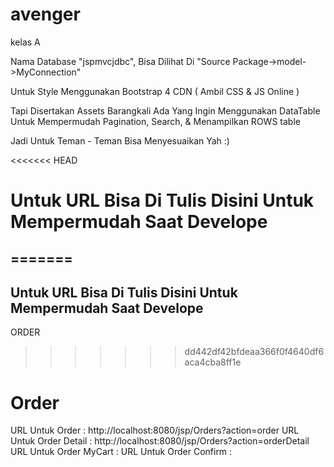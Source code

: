 # avenger
kelas A

Nama Database "jspmvcjdbc", Bisa Dilihat Di "Source Package->model->MyConnection"

Untuk Style Menggunakan Bootstrap 4 CDN ( Ambil CSS & JS Online )

Tapi Disertakan Assets Barangkali Ada Yang Ingin Menggunakan DataTable Untuk Mempermudah Pagination, Search, & Menampilkan ROWS table

Jadi Untuk Teman - Teman Bisa Menyesuaikan Yah :)

<<<<<<< HEAD
# Untuk URL Bisa Di Tulis Disini Untuk Mempermudah Saat Develope
=======
---------------------------------------------------------------
Untuk URL Bisa Di Tulis Disini Untuk Mempermudah Saat Develope
---------------------------------------------------------------

ORDER
>>>>>>> dd442df42bfdeaa366f0f4640df6aca4cba8ff1e

# Order
URL Untuk Order         : http://localhost:8080/jsp/Orders?action=order
URL Untuk Order Detail  : http://localhost:8080/jsp/Orders?action=orderDetail
URL Untuk Order MyCart  :
URL Untuk Order Confirm :
